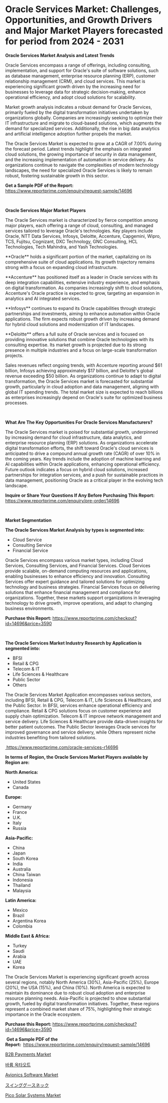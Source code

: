 <p><h1>Oracle Services Market: Challenges, Opportunities, and Growth Drivers and Major Market Players forecasted for period from 2024 - 2031</h1></p><p><strong>Oracle Services Market Analysis and Latest Trends</strong></p>
<p><p>Oracle Services encompass a range of offerings, including consulting, implementation, and support for Oracle's suite of software solutions, such as database management, enterprise resource planning (ERP), customer relationship management (CRM), and cloud services. This market is experiencing significant growth driven by the increasing need for businesses to leverage data for strategic decision-making, enhance operational efficiency, and adopt cloud solutions for scalability.</p><p>Market growth analysis indicates a robust demand for Oracle Services, primarily fueled by the digital transformation initiatives undertaken by organizations globally. Companies are increasingly seeking to optimize their IT infrastructure and migrate to cloud-based solutions, which augments the demand for specialized services. Additionally, the rise in big data analytics and artificial intelligence adoption further propels the market.</p><p>The Oracle Services Market is expected to grow at a CAGR of 7.00% during the forecast period. Latest trends highlight the emphasis on integrated cloud solutions, the growing importance of security in data management, and the increasing implementation of automation in service delivery. As organizations continue to navigate the complexities of modern technology landscapes, the need for specialized Oracle Services is likely to remain robust, fostering sustainable growth in this sector.</p></p>
<p><strong>Get a Sample PDF of the Report:&nbsp;</strong> <a href="https://www.reportprime.com/enquiry/request-sample/14696">https://www.reportprime.com/enquiry/request-sample/14696</a></p>
<p>&nbsp;</p>
<p><strong>Oracle Services Major Market Players</strong></p>
<p><p>The Oracle Services market is characterized by fierce competition among major players, each offering a range of cloud, consulting, and managed services tailored to leverage Oracle's technologies. Key players include Oracle, NTT Data Services, Infosys, Deloitte, Accenture, Capgemini, Wipro, TCS, Fujitsu, Cognizant, DXC Technology, GNC Consulting, HCL Technologies, Tech Mahindra, and Yash Technologies.</p><p>**Oracle** holds a significant portion of the market, capitalizing on its comprehensive suite of cloud applications. Its growth trajectory remains strong with a focus on expanding cloud infrastructure.</p><p>**Accenture** has positioned itself as a leader in Oracle services with its deep integration capabilities, extensive industry experience, and emphasis on digital transformation. As companies increasingly shift to cloud solutions, Accenture's Oracle practice is expected to grow, targeting an expansion in analytics and AI integrated services.</p><p>**Infosys** continues to expand its Oracle capabilities through strategic partnerships and investments, aiming to enhance automation within Oracle applications. The firm expects robust growth driven by increasing demand for hybrid cloud solutions and modernization of IT landscapes.</p><p>**Deloitte** offers a full suite of Oracle services and is focused on providing innovative solutions that combine Oracle technologies with its consulting expertise. Its market growth is projected due to its strong presence in multiple industries and a focus on large-scale transformation projects.</p><p>Sales revenues reflect ongoing trends, with Accenture reporting around $61 billion, Infosys achieving approximately $17 billion, and Deloitte's global revenue exceeding $50 billion. As organizations continue to adapt to digital transformation, the Oracle Services market is forecasted for substantial growth, particularly in cloud adoption and data management, aligning with global IT spending trends. The total market size is expected to reach billions as enterprises increasingly depend on Oracle's suite for optimized business processes.</p></p>
<p>&nbsp;</p>
<p><strong>What Are The Key Opportunities For Oracle Services Manufacturers?</strong></p>
<p><p>The Oracle Services market is poised for substantial growth, underpinned by increasing demand for cloud infrastructure, data analytics, and enterprise resource planning (ERP) solutions. As organizations accelerate digital transformation efforts, the shift toward Oracle's cloud services is anticipated to drive a compound annual growth rate (CAGR) of over 10% in the coming years. Key trends include the adoption of machine learning and AI capabilities within Oracle applications, enhancing operational efficiency. Future outlook indicates a focus on hybrid cloud solutions, increased partnerships for integration services, and a push for sustainable practices in data management, positioning Oracle as a critical player in the evolving tech landscape.</p></p>
<p><strong>Inquire or Share Your Questions If Any Before Purchasing This Report:</strong> <a href="https://www.reportprime.com/enquiry/pre-order/14696">https://www.reportprime.com/enquiry/pre-order/14696</a></p>
<p>&nbsp;</p>
<p><strong>Market Segmentation</strong></p>
<p><strong>The Oracle Services Market Analysis by types is segmented into:</strong></p>
<p><ul><li>Cloud Service</li><li>Consulting Service</li><li>Financial Service</li></ul></p>
<p><p>Oracle Services encompass various market types, including Cloud Services, Consulting Services, and Financial Services. Cloud Services provide scalable, on-demand computing resources and applications, enabling businesses to enhance efficiency and innovation. Consulting Services offer expert guidance and tailored solutions for optimizing technology and business strategies. Financial Services focus on delivering solutions that enhance financial management and compliance for organizations. Together, these markets support organizations in leveraging technology to drive growth, improve operations, and adapt to changing business environments.</p></p>
<p><strong>Purchase this Report:&nbsp;</strong><a href="https://www.reportprime.com/checkout?id=14696&price=3590">https://www.reportprime.com/checkout?id=14696&price=3590</a></p>
<p>&nbsp;</p>
<p><strong>The Oracle Services Market Industry Research by Application is segmented into:</strong></p>
<p><ul><li>BFSI</li><li>Retail & CPG</li><li>Telecom & IT</li><li>Life Sciences & Healthcare</li><li>Public Sector</li><li>Others</li></ul></p>
<p><p>The Oracle Services Market Application encompasses various sectors, including BFSI, Retail & CPG, Telecom & IT, Life Sciences & Healthcare, and the Public Sector. In BFSI, services enhance operational efficiency and compliance. Retail & CPG solutions focus on customer experience and supply chain optimization. Telecom & IT improve network management and service delivery. Life Sciences & Healthcare provide data-driven insights for better patient outcomes. The Public Sector leverages Oracle services for improved governance and service delivery, while Others represent niche industries benefiting from tailored solutions.</p></p>
<p><a href="https://www.reportprime.com/oracle-services-r14696">&nbsp;https://www.reportprime.com/oracle-services-r14696</a></p>
<p><strong>In terms of Region, the Oracle Services Market Players available by Region are:</strong></p>
<p>
    <p> <strong> North America: </strong>
        <ul>
            <li>United States</li>
            <li>Canada</li>
        </ul>
        </p> 
    <p> <strong> Europe: </strong>
        <ul>
            <li>Germany</li>
            <li>France</li>
            <li>U.K.</li>
            <li>Italy</li>
            <li>Russia</li>
        </ul>
        </p> 
    <p> <strong> Asia-Pacific: </strong>
        <ul>
            <li>China</li>
            <li>Japan</li>
            <li>South Korea</li>
            <li>India</li>
            <li>Australia</li>
            <li>China Taiwan</li>
            <li>Indonesia</li>
            <li>Thailand</li>
            <li>Malaysia</li>
        </ul>
        </p> 
    <p> <strong> Latin America: </strong>
        <ul>
            <li>Mexico</li>
            <li>Brazil</li>
            <li>Argentina Korea</li>
            <li>Colombia</li>
        </ul>
        </p> 
    <p> <strong> Middle East & Africa: </strong>
        <ul>
            <li>Turkey</li>
            <li>Saudi</li>
            <li>Arabia</li>
            <li>UAE</li>
            <li>Korea</li>
        </ul>
    </p>
    </p>
<p><p>The Oracle Services Market is experiencing significant growth across several regions, notably North America (30%), Asia-Pacific (25%), Europe (20%), the USA (15%), and China (10%). North America is expected to maintain its dominance due to robust cloud adoption and enterprise resource planning needs. Asia-Pacific is projected to show substantial growth, fueled by digital transformation initiatives. Together, these regions represent a combined market share of 75%, highlighting their strategic importance in the Oracle ecosystem.</p></p>
<p><strong>Purchase this Report: </strong><a href="https://www.reportprime.com/checkout?id=14696&price=3590">https://www.reportprime.com/checkout?id=14696&price=3590</a></p>
<p>&nbsp;<strong>Get a Sample PDF of the Report:&nbsp;&nbsp;</strong><a href="https://www.reportprime.com/enquiry/request-sample/14696">https://www.reportprime.com/enquiry/request-sample/14696</a></p>
<p><strong></strong></p>
<p><p><a href="https://www.linkedin.com/pulse/in-depth-analysis-global-b2b-payments-market-scope-q3toe?trackingId=OzdmtGAlSWONUITtRxG5Vw%3D%3D">B2B Payments Market</a></p><p><a href="https://medium.com/@robertojones8678/barium-octaote-market-%EC%9D%98-%EA%B8%80%EB%A1%9C%EB%B2%8C-%EC%8B%9C%EC%9E%A5-%EA%B0%9C%EC%9A%94%EB%8A%94-%EC%A0%84-%EC%84%B8%EA%B3%84-%EB%B0%8F-%EC%A3%BC%EC%9A%94-%EC%8B%9C%EC%9E%A5%EC%9D%98-%EC%82%B0%EC%97%85%EC%97%90-%EC%98%81%ED%96%A5%EC%9D%84-%EB%AF%B8%EC%B9%98%EB%8A%94-%EC%A3%BC%EC%9A%94-%ED%8A%B8%EB%A0%8C%EB%93%9C%EC%97%90-%EB%8C%80%ED%95%9C-%EB%8F%85%ED%8A%B9%ED%95%9C-%EA%B4%80%EC%A0%90%EC%9D%84-%EC%A0%9C%EA%B3%B5%ED%95%A9%EB%8B%88%EB%8B%A4-4ec9dda1d50f">바륨 옥타오트</a></p><p><a href="https://www.linkedin.com/pulse/avionics-software-market-share-analysis-growth-trends-forecasts-qv39c?trackingId=iDf%2BuUwVSD%2BbfntwiIjQ2A%3D%3D">Avionics Software Market</a></p><p><a href="https://medium.com/@sashabeier2023/swing-gooseneck-market-%E3%81%AE%E3%82%B0%E3%83%AD%E3%83%BC%E3%83%90%E3%83%AB%E5%B8%82%E5%A0%B4%E6%A6%82%E8%A6%81%E3%81%AF-%E4%B8%96%E7%95%8C%E3%81%8A%E3%82%88%E3%81%B3%E4%B8%BB%E8%A6%81%E5%B8%82%E5%A0%B4%E3%81%AB%E3%81%8A%E3%81%91%E3%82%8B%E6%A5%AD%E7%95%8C%E3%81%AB%E5%BD%B1%E9%9F%BF%E3%82%92%E4%B8%8E%E3%81%88%E3%82%8B%E4%B8%BB%E8%A6%81%E3%81%AA%E3%83%88%E3%83%AC%E3%83%B3%E3%83%89%E3%81%AB%E3%81%A4%E3%81%84%E3%81%A6-%E7%8B%AC%E8%87%AA%E3%81%AE%E8%A6%96%E7%82%B9%E3%82%92%E6%8F%90%E4%BE%9B%E3%81%97%E3%81%BE%E3%81%99-365b17c3e352">スインググースネック</a></p><p><a href="https://github.com/BellAuer/Market-Research-Report-List-1/blob/main/pico-solar-systems-market.md">Pico Solar Systems Market</a></p></p>